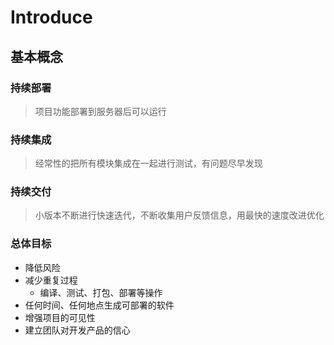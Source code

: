 # Introduce
## 基本概念
### 持续部署
> 项目功能部署到服务器后可以运行

### 持续集成
> 经常性的把所有模块集成在一起进行测试，有问题尽早发现

### 持续交付
> 小版本不断进行快速迭代，不断收集用户反馈信息，用最快的速度改进优化

### 总体目标
- 降低风险
- 减少重复过程
  - 编译、测试、打包、部署等操作
- 任何时间、任何地点生成可部署的软件
- 增强项目的可见性
- 建立团队对开发产品的信心

